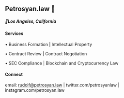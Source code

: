 ## Petrosyan.law 🚀 

##### 📍Los Angeles, California


#### Services

• Business Formation | Intellectual Property 

• Contract Review | Contract Negotiation

• SEC Compliance | Blockchain and Cryptocurrency Law

#### Connect

email: rudolf@petrosyan.law | twitter.com/petrosyanlaw | instagram.com/petrosyan.law 

